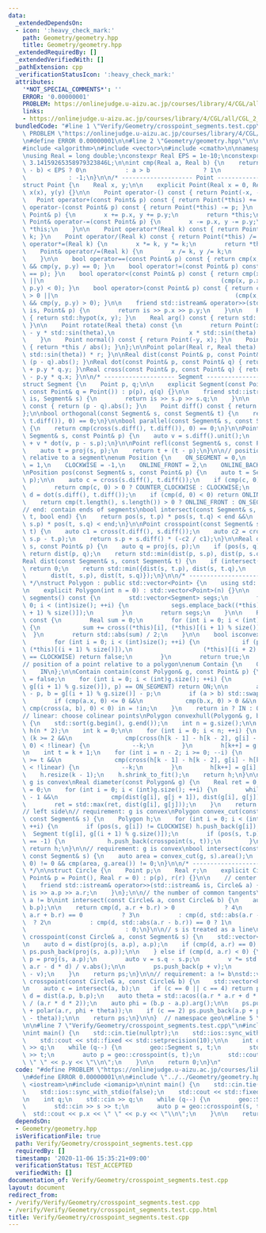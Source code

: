 ```yaml
---
data:
  _extendedDependsOn:
  - icon: ':heavy_check_mark:'
    path: Geometry/geometry.hpp
    title: Geometry/geometry.hpp
  _extendedRequiredBy: []
  _extendedVerifiedWith: []
  _pathExtension: cpp
  _verificationStatusIcon: ':heavy_check_mark:'
  attributes:
    '*NOT_SPECIAL_COMMENTS*': ''
    ERROR: '0.00000001'
    PROBLEM: https://onlinejudge.u-aizu.ac.jp/courses/library/4/CGL/all/CGL_2_C
    links:
    - https://onlinejudge.u-aizu.ac.jp/courses/library/4/CGL/all/CGL_2_C
  bundledCode: "#line 1 \"Verify/Geometry/crosspoint_segments.test.cpp\"\n#define\
    \ PROBLEM \"https://onlinejudge.u-aizu.ac.jp/courses/library/4/CGL/all/CGL_2_C\"\
    \n#define ERROR 0.00000001\n\n#line 2 \"Geometry/geometry.hpp\"\n\n#include <iostream>\n\
    #include <algorithm>\n#include <vector>\n#include <cmath>\n\nnamespace geo {\n\
    \nusing Real = long double;\nconstexpr Real EPS = 1e-10;\nconstexpr Real PI =\
    \ 3.14159265358979323846L;\n\nint cmp(Real a, Real b) {\n    return std::abs(a\
    \ - b) < EPS ? 0\n           : a > b               ? 1\n                     \
    \            : -1;\n}\n\n/* -------------------- Point -------------------- */\n\
    struct Point {\n    Real x, y;\n\n    explicit Point(Real x = 0, Real y = 0) :\
    \ x(x), y(y) {}\n\n    Point operator-() const { return Point(-x, -y); }\n\n \
    \   Point operator+(const Point& p) const { return Point(*this) += p; }\n    Point\
    \ operator-(const Point& p) const { return Point(*this) -= p; }\n    Point& operator+=(const\
    \ Point& p) {\n        x += p.x, y += p.y;\n        return *this;\n    }\n   \
    \ Point& operator-=(const Point& p) {\n        x -= p.x, y -= p.y;\n        return\
    \ *this;\n    }\n\n    Point operator*(Real k) const { return Point(*this) *=\
    \ k; }\n    Point operator/(Real k) const { return Point(*this) /= k; }\n    Point&\
    \ operator*=(Real k) {\n        x *= k, y *= k;\n        return *this;\n    }\n\
    \    Point& operator/=(Real k) {\n        x /= k, y /= k;\n        return *this;\n\
    \    }\n\n    bool operator==(const Point& p) const { return cmp(x, p.x) == 0\
    \ && cmp(y, p.y) == 0; }\n    bool operator!=(const Point& p) const { return !(*this\
    \ == p); }\n    bool operator<(const Point& p) const { return cmp(x, p.x) < 0\
    \ ||\n                                                  (cmp(x, p.x) == 0 && cmp(y,\
    \ p.y) < 0); }\n    bool operator>(const Point& p) const { return cmp(x, p.x)\
    \ > 0 ||\n                                                  (cmp(x, p.x) == 0\
    \ && cmp(y, p.y) > 0); }\n\n    friend std::istream& operator>>(std::istream&\
    \ is, Point& p) {\n        return is >> p.x >> p.y;\n    }\n\n    Real abs() const\
    \ { return std::hypot(x, y); }\n    Real arg() const { return std::atan2(y, x);\
    \ }\n\n    Point rotate(Real theta) const {\n        return Point(x * std::cos(theta)\
    \ - y * std::sin(theta),\n                     x * std::sin(theta) + y * std::cos(theta));\n\
    \    }\n    Point normal() const { return Point(-y, x); }\n    Point unit() const\
    \ { return *this / abs(); }\n};\n\nPoint polar(Real r, Real theta) { return Point(std::cos(theta),\
    \ std::sin(theta)) * r; }\n\nReal dist(const Point& p, const Point& q) { return\
    \ (p - q).abs(); }\nReal dot(const Point& p, const Point& q) { return p.x * q.x\
    \ + p.y * q.y; }\nReal cross(const Point& p, const Point& q) { return p.x * q.y\
    \ - p.y * q.x; }\n\n/* -------------------- Segment -------------------- */\n\
    struct Segment {\n    Point p, q;\n\n    explicit Segment(const Point& p = Point(),\
    \ const Point& q = Point()) : p(p), q(q) {}\n\n    friend std::istream& operator>>(std::istream&\
    \ is, Segment& s) {\n        return is >> s.p >> s.q;\n    }\n\n    Real length()\
    \ const { return (p - q).abs(); }\n    Point diff() const { return q - p; }\n\
    };\n\nbool orthogonal(const Segment& s, const Segment& t) {\n    return cmp(dot(s.diff(),\
    \ t.diff()), 0) == 0;\n}\n\nbool parallel(const Segment& s, const Segment& t)\
    \ {\n    return cmp(cross(s.diff(), t.diff()), 0) == 0;\n}\n\nPoint proj(const\
    \ Segment& s, const Point& p) {\n    auto v = s.diff().unit();\n    return s.p\
    \ + v * dot(v, p - s.p);\n}\n\nPoint refl(const Segment& s, const Point& p) {\n\
    \    auto t = proj(s, p);\n    return t + (t - p);\n}\n\n// position of a point\
    \ relative to a segment\nenum Position {\n    ON_SEGMENT = 0,\n    COUNTER_CLOCKWISE\
    \ = 1,\n    CLOCKWISE = -1,\n    ONLINE_FRONT = 2,\n    ONLINE_BACK = -2\n};\n\
    \nPosition pos(const Segment& s, const Point& p) {\n    auto t = Segment(s.p,\
    \ p);\n\n    auto c = cross(s.diff(), t.diff());\n    if (cmp(c, 0) != 0) {\n\
    \        return cmp(c, 0) > 0 ? COUNTER_CLOCKWISE : CLOCKWISE;\n    }\n\n    auto\
    \ d = dot(s.diff(), t.diff());\n    if (cmp(d, 0) < 0) return ONLINE_BACK;\n\n\
    \    return cmp(t.length(), s.length()) > 0 ? ONLINE_FRONT : ON_SEGMENT;\n}\n\n\
    // end: contain ends of segments\nbool intersect(const Segment& s, const Segment&\
    \ t, bool end) {\n    return pos(s, t.p) * pos(s, t.q) < end &&\n           pos(t,\
    \ s.p) * pos(t, s.q) < end;\n}\n\nPoint crosspoint(const Segment& s, const Segment&\
    \ t) {\n    auto c1 = cross(t.diff(), s.diff());\n    auto c2 = cross(t.diff(),\
    \ s.p - t.p);\n    return s.p + s.diff() * (-c2 / c1);\n}\n\nReal dist(const Segment&\
    \ s, const Point& p) {\n    auto q = proj(s, p);\n    if (pos(s, q) == ON_SEGMENT)\
    \ return dist(p, q);\n    return std::min(dist(p, s.p), dist(p, s.q));\n}\n\n\
    Real dist(const Segment& s, const Segment& t) {\n    if (intersect(s, t, true))\
    \ return 0;\n    return std::min({dist(s, t.p), dist(s, t.q),\n              \
    \       dist(t, s.p), dist(t, s.q)});\n}\n\n/* -------------------- Polygon --------------------\
    \ */\nstruct Polygon : public std::vector<Point> {\n    using std::vector<Point>::vector;\n\
    \n    explicit Polygon(int n = 0) : std::vector<Point>(n) {}\n\n    std::vector<Segment>\
    \ segments() const {\n        std::vector<Segment> segs;\n        for (int i =\
    \ 0; i < (int)size(); ++i) {\n            segs.emplace_back((*this)[i], (*this)[(i\
    \ + 1) % size()]);\n        }\n        return segs;\n    }\n\n    Real area()\
    \ const {\n        Real sum = 0;\n        for (int i = 0; i < (int)size(); ++i)\
    \ {\n            sum += cross((*this)[i], (*this)[(i + 1) % size()]);\n      \
    \  }\n        return std::abs(sum) / 2;\n    }\n\n    bool isconvex() const {\n\
    \        for (int i = 0; i < (int)size(); ++i) {\n            if (pos(Segment((*this)[i],\
    \ (*this)[(i + 1) % size()]),\n                    (*this)[(i + 2) % size()])\
    \ == CLOCKWISE) return false;\n        }\n        return true;\n    }\n};\n\n\
    // position of a point relative to a polygon\nenum Contain {\n    OUT,\n    ON,\n\
    \    IN\n};\n\nContain contain(const Polygon& g, const Point& p) {\n    bool in\
    \ = false;\n    for (int i = 0; i < (int)g.size(); ++i) {\n        if (pos(Segment(g[i],\
    \ g[(i + 1) % g.size()]), p) == ON_SEGMENT) return ON;\n\n        auto a = g[i]\
    \ - p, b = g[(i + 1) % g.size()] - p;\n        if (a > b) std::swap(a, b);\n\n\
    \        if (cmp(a.x, 0) <= 0 &&\n            cmp(b.x, 0) > 0 &&\n           \
    \ cmp(cross(a, b), 0) < 0) in = !in;\n    }\n    return in ? IN : OUT;\n}\n\n\
    // linear: choose colinear points\nPolygon convexhull(Polygon& g, bool linear)\
    \ {\n    std::sort(g.begin(), g.end());\n    int n = g.size();\n\n    Polygon\
    \ h(n * 2);\n    int k = 0;\n\n    for (int i = 0; i < n; ++i) {\n        while\
    \ (k >= 2 &&\n               cmp(cross(h[k - 1] - h[k - 2], g[i] - h[k - 2]),\
    \ 0) < !linear) {\n            --k;\n        }\n        h[k++] = g[i];\n    }\n\
    \n    int t = k + 1;\n    for (int i = n - 2; i >= 0; --i) {\n        while (k\
    \ >= t &&\n               cmp(cross(h[k - 1] - h[k - 2], g[i] - h[k - 2]), 0)\
    \ < !linear) {\n            --k;\n        }\n        h[k++] = g[i];\n    }\n\n\
    \    h.resize(k - 1);\n    h.shrink_to_fit();\n    return h;\n}\n\n// requirement:\
    \ g is convex\nReal diameter(const Polygon& g) {\n    Real ret = 0;\n    int j\
    \ = 0;\n    for (int i = 0; i < (int)g.size(); ++i) {\n        while (j < (int)g.size()\
    \ - 1 &&\n               cmp(dist(g[i], g[j + 1]), dist(g[i], g[j])) > 0) ++j;\n\
    \        ret = std::max(ret, dist(g[i], g[j]));\n    }\n    return ret;\n}\n\n\
    // left side\n// requirement: g is convex\nPolygon convex_cut(const Polygon& g,\
    \ const Segment& s) {\n    Polygon h;\n    for (int i = 0; i < (int)g.size();\
    \ ++i) {\n        if (pos(s, g[i]) != CLOCKWISE) h.push_back(g[i]);\n\n      \
    \  Segment t(g[i], g[(i + 1) % g.size()]);\n        if (pos(s, t.p) * pos(s, t.q)\
    \ == -1) {\n            h.push_back(crosspoint(s, t));\n        }\n    }\n   \
    \ return h;\n}\n\n// requirement: g is convex\nbool intersect(const Polygon& g,\
    \ const Segment& s) {\n    auto area = convex_cut(g, s).area();\n    return cmp(area,\
    \ 0) != 0 && cmp(area, g.area()) != 0;\n}\n\n/* -------------------- Circle --------------------\
    \ */\n\nstruct Circle {\n    Point p;\n    Real r;\n    explicit Circle(const\
    \ Point& p = Point(), Real r = 0) : p(p), r(r) {}\n\n    // center -> radius\n\
    \    friend std::istream& operator>>(std::istream& is, Circle& a) {\n        return\
    \ is >> a.p >> a.r;\n    }\n};\n\n// the number of common tangents\n// requirement:\
    \ a != b\nint intersect(const Circle& a, const Circle& b) {\n    auto d = dist(a.p,\
    \ b.p);\n\n    return cmp(d, a.r + b.r) > 0              ? 4\n           : cmp(d,\
    \ a.r + b.r) == 0           ? 3\n           : cmp(d, std::abs(a.r - b.r)) > 0\
    \  ? 2\n           : cmp(d, std::abs(a.r - b.r)) == 0 ? 1\n                  \
    \                            : 0;\n}\n\n// s is treated as a line\nstd::vector<Point>\
    \ crosspoint(const Circle& a, const Segment& s) {\n    std::vector<Point> ps;\n\
    \n    auto d = dist(proj(s, a.p), a.p);\n    if (cmp(d, a.r) == 0) {\n       \
    \ ps.push_back(proj(s, a.p));\n\n    } else if (cmp(d, a.r) < 0) {\n        auto\
    \ p = proj(s, a.p);\n        auto v = s.q - s.p;\n        v *= std::sqrt(a.r *\
    \ a.r - d * d) / v.abs();\n\n        ps.push_back(p + v);\n        ps.push_back(p\
    \ - v);\n    }\n    return ps;\n}\n\n// requirement: a != b\nstd::vector<Point>\
    \ crosspoint(const Circle& a, const Circle& b) {\n    std::vector<Point> ps;\n\
    \n    auto c = intersect(a, b);\n    if (c == 0 || c == 4) return ps;\n\n    auto\
    \ d = dist(a.p, b.p);\n    auto theta = std::acos((a.r * a.r + d * d - b.r * b.r)\
    \ / (a.r * d * 2));\n    auto phi = (b.p - a.p).arg();\n\n    ps.push_back(a.p\
    \ + polar(a.r, phi + theta));\n    if (c == 2) ps.push_back(a.p + polar(a.r, phi\
    \ - theta));\n\n    return ps;\n}\n\n}  // namespace geo\n#line 5 \"Verify/Geometry/crosspoint_segments.test.cpp\"\
    \n\n#line 7 \"Verify/Geometry/crosspoint_segments.test.cpp\"\n#include <iomanip>\n\
    \nint main() {\n    std::cin.tie(nullptr);\n    std::ios::sync_with_stdio(false);\n\
    \    std::cout << std::fixed << std::setprecision(10);\n\n    int q;\n    std::cin\
    \ >> q;\n    while (q--) {\n        geo::Segment s, t;\n        std::cin >> s\
    \ >> t;\n        auto p = geo::crosspoint(s, t);\n        std::cout << p.x <<\
    \ \" \" << p.y << \"\\n\";\n    }\n\n    return 0;\n}\n"
  code: "#define PROBLEM \"https://onlinejudge.u-aizu.ac.jp/courses/library/4/CGL/all/CGL_2_C\"\
    \n#define ERROR 0.00000001\n\n#include \"../../Geometry/geometry.hpp\"\n\n#include\
    \ <iostream>\n#include <iomanip>\n\nint main() {\n    std::cin.tie(nullptr);\n\
    \    std::ios::sync_with_stdio(false);\n    std::cout << std::fixed << std::setprecision(10);\n\
    \n    int q;\n    std::cin >> q;\n    while (q--) {\n        geo::Segment s, t;\n\
    \        std::cin >> s >> t;\n        auto p = geo::crosspoint(s, t);\n      \
    \  std::cout << p.x << \" \" << p.y << \"\\n\";\n    }\n\n    return 0;\n}\n"
  dependsOn:
  - Geometry/geometry.hpp
  isVerificationFile: true
  path: Verify/Geometry/crosspoint_segments.test.cpp
  requiredBy: []
  timestamp: '2020-11-06 15:35:21+09:00'
  verificationStatus: TEST_ACCEPTED
  verifiedWith: []
documentation_of: Verify/Geometry/crosspoint_segments.test.cpp
layout: document
redirect_from:
- /verify/Verify/Geometry/crosspoint_segments.test.cpp
- /verify/Verify/Geometry/crosspoint_segments.test.cpp.html
title: Verify/Geometry/crosspoint_segments.test.cpp
---
```

